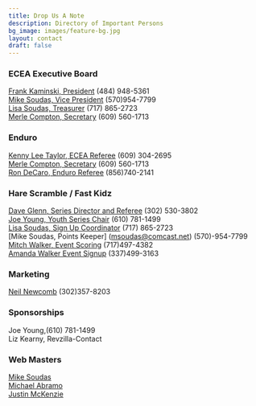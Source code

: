 ```yaml
---
title: Drop Us A Note
description: Directory of Important Persons
bg_image: images/feature-bg.jpg
layout: contact
draft: false
---
```

### ECEA Executive Board

[Frank Kaminski, President](f_kaminski@comcast.net) (484) 948-5361\
[Mike Soudas, Vice President](msoudas@comcast.net) (570)954-7799\
[Lisa Soudas, Treasurer](lsoudas@comcast.net)  (717) 865-2723\
[Merle Compton, Secretary](ecea.secy@verizon.net) (609) 560-1713  

### Enduro

[Kenny Lee Taylor, ECEA Referee](mrtaylor58@comcast.net) (609) 304-2695\
[Merle Compton, Secretary](ecea.secy@verizon.net) (609) 560-1713\
[Ron DeCaro, Enduro Referee](<>) (856)740-2141

### Hare Scramble / Fast Kidz

[Dave Glenn, Series Director and Referee](<>) (302) 530-3802\
[Joe Young, Youth Series Chair](<>) (610) 781-1499\
[Lisa Soudas, Sign Up Coordinator](lsoudas@comcast.net)  (717) 865-2723\
[Mike Soudas, Points Keeper] (msoudas@comcast.net) (570)-954-7799\
[Mitch Walker, Event Scoring](<>) (717)497-4382\
[﻿Amanda Walker Event Signup](<>) (337)499-3163

### Marketing

[Neil Newcomb](neil.newcomb@yahoo.com) (302)357-8203

### S﻿ponsorships


Joe Young,(610) 781-1499\
Liz Kearny, Revzilla-Contact

### Web Masters

[Mike Soudas](msoudas@comcast.net)\
[Michael Abramo](abramomichael@gmail.com)\
[Justin McKenzie](justinmckenzie15@gmail.com)